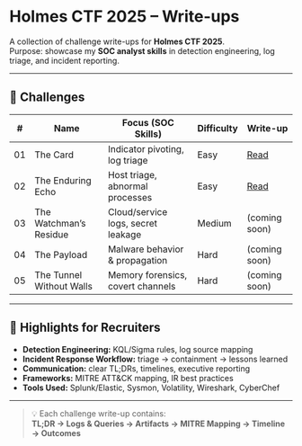 # Holmes CTF 2025 – Write-ups

A collection of challenge write-ups for **Holmes CTF 2025**.  
Purpose: showcase my **SOC analyst skills** in detection engineering, log triage, and incident reporting.

---

## 📌 Challenges

| #  | Name                   | Focus (SOC Skills)                  | Difficulty | Write-up |
|----|------------------------|-------------------------------------|------------|----------|
| 01 | The Card               | Indicator pivoting, log triage      | Easy       | [Read](01_The_Card.md) |
| 02 | The Enduring Echo      | Host triage, abnormal processes     | Easy       | [Read](02_The_Enduring_Echo.md) |
| 03 | The Watchman’s Residue | Cloud/service logs, secret leakage  | Medium     | (coming soon) |
| 04 | The Payload            | Malware behavior & propagation      | Hard       | (coming soon) |
| 05 | The Tunnel Without Walls | Memory forensics, covert channels | Hard       | (coming soon) |

---

## 🎯 Highlights for Recruiters

- **Detection Engineering:** KQL/Sigma rules, log source mapping  
- **Incident Response Workflow:** triage → containment → lessons learned  
- **Communication:** clear TL;DRs, timelines, executive reporting  
- **Frameworks:** MITRE ATT&CK mapping, IR best practices  
- **Tools Used:** Splunk/Elastic, Sysmon, Volatility, Wireshark, CyberChef  

---

> 💡 Each challenge write-up contains:  
**TL;DR → Logs & Queries → Artifacts → MITRE Mapping → Timeline → Outcomes**
